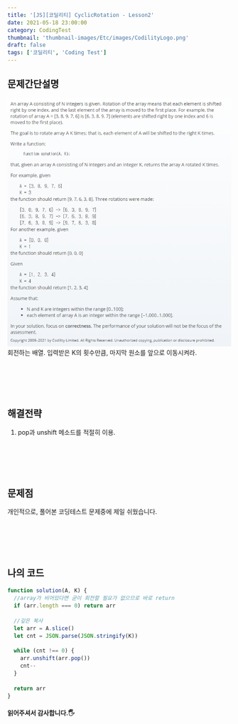 ```yaml
---
title: '[JS][코딜리티] CyclicRotation - Lesson2'
date: 2021-05-18 23:00:00
category: CodingTest
thumbnail: 'thumbnail-images/Etc/images/CodilityLogo.png'
draft: false
tags: ['코딜리티', 'Coding Test']
---
```


## 문제간단설명

![](./images/CyclicRotation.png)
회전하는 배열.
입력받은 K의 횟수만큼, 마지막 원소를 앞으로 이동시켜라.

<br>
<br>
<br>
<br>

## 해결전략

1. pop과 unshift 메소드를 적절히 이용.

<br>
<br>
<br>
<br>

## 문제점

개인적으로, 풀어본 코딩테스트 문제중에 제일 쉬웠습니다.

<br>
<br>
<br>
<br>

## 나의 코드

```javascript
function solution(A, K) {
  //array가 비어있다면 굳이 회전할 필요가 없으므로 바로 return
  if (arr.length === 0) return arr

  //깊은 복사
  let arr = A.slice()
  let cnt = JSON.parse(JSON.stringify(K))

  while (cnt !== 0) {
    arr.unshift(arr.pop())
    cnt--
  }

  return arr
}
```

#### 읽어주셔서 감사합니다.🖐

